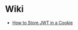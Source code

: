 # Wiki

- [How to Store JWT in a Cookie](https://medium.com/@ryanchenkie_40935/react-authentication-how-to-store-jwt-in-a-cookie-346519310e81)
